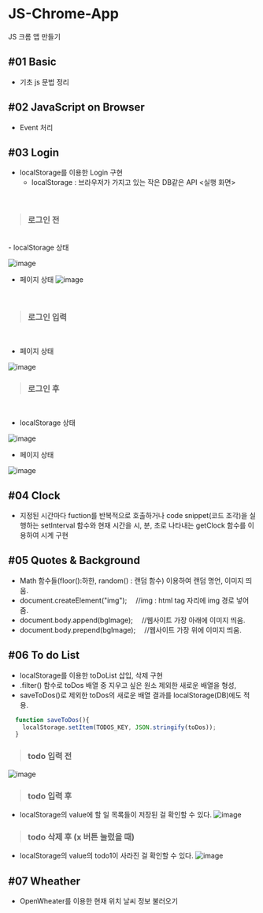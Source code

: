 # JS-Chrome-App
JS 크롬 앱 만들기

## #01 Basic 
- 기초 js 문법 정리

## #02 JavaScript on Browser
- Event 처리

## #03 Login
- localStorage를 이용한 Login 구현
  - localStorage : 브라우저가 가지고 있는 작은 DB같은 API
<실행 화면> 
<br>

> ### 로그인 전
<br>
- localStorage 상태

![image](https://github.com/user-attachments/assets/446756cd-93d9-4e7f-93df-8f553e6213e1)
- 페이지 상태
![image](https://github.com/user-attachments/assets/79e75c3c-cbdd-428a-b653-588de309332d)
<br>

> ### 로그인 입력
<br>

- 페이지 상태

![image](https://github.com/user-attachments/assets/541e11da-88fc-4310-8cae-f87f100aebe6)
<br>

> ### 로그인 후
<br>

- localStorage 상태

![image](https://github.com/user-attachments/assets/aa5fe4dd-06ea-4345-8d5e-ee5762f02bdf)

- 페이지 상태

![image](https://github.com/user-attachments/assets/b6342cd4-9d84-4586-aae4-410776e40cdc)
<br>
## #04 Clock
- 지정된 시간마다 fuction를 반복적으로 호출하거나 code snippet(코드 조각)을 실행하는 setInterval 함수와 
현재 시간을 시, 분, 초로 나타내는 getClock 함수를 이용하여 시계 구현

## #05 Quotes & Background
- Math 함수들(floor():하한, random() : 랜덤 함수) 이용하여 랜덤 명언, 이미지 띄움.
- document.createElement("img");     &emsp;//img : html tag 자리에 img 경로 넣어줌.
- document.body.append(bgImage);     &emsp;//웹사이트 가장 아래에 이미지 띄움.
- document.body.prepend(bgImage);    &emsp;//웹사이트 가장 위에 이미지 띄움.

## #06 To do List
- localStorage를 이용한 toDoList 삽입, 삭제 구현
- .filter() 함수로 toDos 배열 중 지우고 싶은 원소 제외한 새로운 배열을 형성,
- saveToDos()로 제외한 toDos의 새로운 배열 결과를 localStorage(DB)에도 적용.
```javascript echo
  function saveToDos(){
    localStorage.setItem(TODOS_KEY, JSON.stringify(toDos));
  }
```
> ### todo 입력 전
![image](https://github.com/user-attachments/assets/fd087787-33da-4ac7-8eaa-c87d76e137b9)

> ### todo 입력 후
- localStorage의 value에 할 일 목록들이 저장된 걸 확인할 수 있다.
![image](https://github.com/user-attachments/assets/ad774d73-3eaa-4286-bc55-5ccae4c80b02)

> ### todo 삭제 후 (x 버튼 눌렀을 때)
- localStorage의 value의 todo1이 사라진 걸 확인할 수 있다.
![image](https://github.com/user-attachments/assets/4f4a3ec7-6d1a-4a39-9afc-fff1016eb8a1)


## #07 Wheather
- OpenWheater를 이용한 현재 위치 날씨 정보 불러오기
